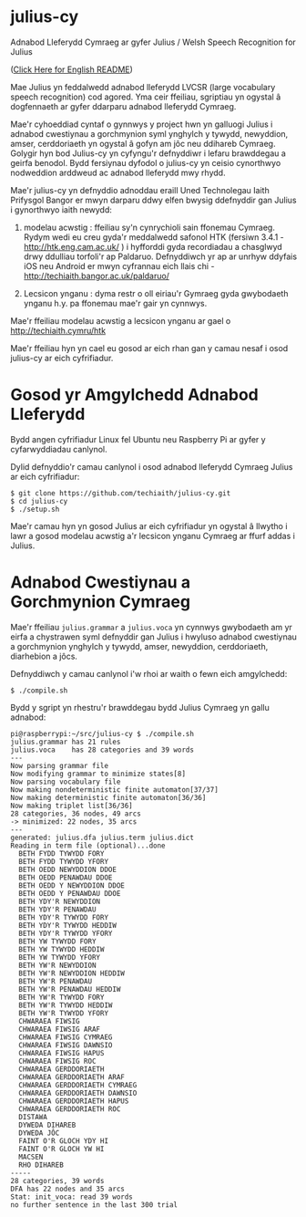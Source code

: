 # julius-cy
Adnabod Lleferydd Cymraeg ar gyfer Julius / Welsh Speech Recognition for Julius

([Click Here for English README](README_en.md))

Mae Julius yn feddalwedd adnabod lleferydd LVCSR (large vocabulary speech recognition) cod agored. 
Yma ceir ffeiliau, sgriptiau yn ogystal â dogfennaeth ar gyfer ddarparu adnabod lleferydd Cymraeg.

Mae'r cyhoeddiad cyntaf o gynnwys y project hwn yn galluogi Julius i adnabod cwestiynau a gorchmynion syml ynghylch y tywydd, newyddion, amser, cerddoriaeth yn ogystal â gofyn am jôc neu ddihareb Cymraeg. Golygir hyn bod Julius-cy yn cyfyngu'r defnyddiwr i lefaru brawddegau a geirfa benodol. Bydd fersiynau dyfodol o julius-cy yn ceisio cynorthwyo nodweddion arddweud ac adnabod lleferydd mwy rhydd. 

Mae'r julius-cy yn defnyddio adnoddau eraill Uned Technolegau Iaith Prifysgol Bangor er mwyn darparu ddwy elfen bwysig ddefnyddir gan Julius i gynorthwyo iaith newydd:

1. modelau acwstig : ffeiliau sy'n cynrychioli sain ffonemau Cymraeg. Rydym wedi eu creu gyda'r meddalwedd safonol HTK (fersiwn 3.4.1 - http://htk.eng.cam.ac.uk/ ) i hyfforddi gyda recordiadau a chasglwyd drwy ddulliau torfoli'r ap Paldaruo. Defnyddiwch yr ap ar unrhyw ddyfais iOS neu Android er mwyn cyfrannau eich llais chi - http://techiaith.bangor.ac.uk/paldaruo/

2. Lecsicon ynganu : dyma restr o oll eiriau'r Gymraeg gyda gwybodaeth ynganu h.y. pa ffonemau mae'r gair yn cynnwys. 

Mae'r ffeiliau modelau acwstig a lecsicon ynganu ar gael o http://techiaith.cymru/htk

Mae'r ffeiliau hyn yn cael eu gosod ar eich rhan gan y camau nesaf i osod julius-cy ar eich cyfrifiadur.


# Gosod yr Amgylchedd Adnabod Lleferydd
Bydd angen cyfrifiadur Linux fel Ubuntu neu Raspberry Pi ar gyfer y cyfarwyddiadau canlynol.

Dylid defnyddio'r camau canlynol i osod adnabod lleferydd Cymraeg Julius ar eich cyfrifiadur: 

```
$ git clone https://github.com/techiaith/julius-cy.git
$ cd julius-cy
$ ./setup.sh
```

Mae'r camau hyn yn gosod Julius ar eich cyfrifiadur yn ogystal â llwytho i lawr a gosod modelau acwstig a'r lecsicon ynganu Cymraeg ar ffurf addas i Julius.

# Adnabod Cwestiynau a Gorchmynion Cymraeg

Mae'r ffeiliau `julius.grammar` a `julius.voca` yn cynnwys gwybodaeth am yr eirfa a chystrawen syml defnyddir gan Julius i hwyluso adnabod cwestiynau a gorchmynion ynghylch y tywydd, amser, newyddion, cerddoriaeth, diarhebion a jôcs.

Defnyddiwch y camau canlynol i'w rhoi ar waith o fewn eich amgylchedd:

```
$ ./compile.sh
```

Bydd y sgript yn rhestru'r brawddegau bydd Julius Cymraeg yn gallu adnabod:

```
pi@raspberrypi:~/src/julius-cy $ ./compile.sh 
julius.grammar has 21 rules
julius.voca    has 28 categories and 39 words
---
Now parsing grammar file
Now modifying grammar to minimize states[8]
Now parsing vocabulary file
Now making nondeterministic finite automaton[37/37]
Now making deterministic finite automaton[36/36] 
Now making triplet list[36/36]
28 categories, 36 nodes, 49 arcs
-> minimized: 22 nodes, 35 arcs
---
generated: julius.dfa julius.term julius.dict
Reading in term file (optional)...done
  BETH FYDD TYWYDD FORY 
  BETH FYDD TYWYDD YFORY 
  BETH OEDD NEWYDDION DDOE 
  BETH OEDD PENAWDAU DDOE 
  BETH OEDD Y NEWYDDION DDOE 
  BETH OEDD Y PENAWDAU DDOE 
  BETH YDY'R NEWYDDION 
  BETH YDY'R PENAWDAU 
  BETH YDY'R TYWYDD FORY 
  BETH YDY'R TYWYDD HEDDIW 
  BETH YDY'R TYWYDD YFORY 
  BETH YW TYWYDD FORY 
  BETH YW TYWYDD HEDDIW 
  BETH YW TYWYDD YFORY 
  BETH YW'R NEWYDDION 
  BETH YW'R NEWYDDION HEDDIW 
  BETH YW'R PENAWDAU 
  BETH YW'R PENAWDAU HEDDIW 
  BETH YW'R TYWYDD FORY 
  BETH YW'R TYWYDD HEDDIW 
  BETH YW'R TYWYDD YFORY 
  CHWARAEA FIWSIG 
  CHWARAEA FIWSIG ARAF 
  CHWARAEA FIWSIG CYMRAEG 
  CHWARAEA FIWSIG DAWNSIO 
  CHWARAEA FIWSIG HAPUS 
  CHWARAEA FIWSIG ROC 
  CHWARAEA GERDDORIAETH 
  CHWARAEA GERDDORIAETH ARAF 
  CHWARAEA GERDDORIAETH CYMRAEG 
  CHWARAEA GERDDORIAETH DAWNSIO 
  CHWARAEA GERDDORIAETH HAPUS 
  CHWARAEA GERDDORIAETH ROC 
  DISTAWA 
  DYWEDA DIHAREB 
  DYWEDA JÔC 
  FAINT O'R GLOCH YDY HI 
  FAINT O'R GLOCH YW HI 
  MACSEN 
  RHO DIHAREB 
----- 
28 categories, 39 words
DFA has 22 nodes and 35 arcs
Stat: init_voca: read 39 words
no further sentence in the last 300 trial
```


 

